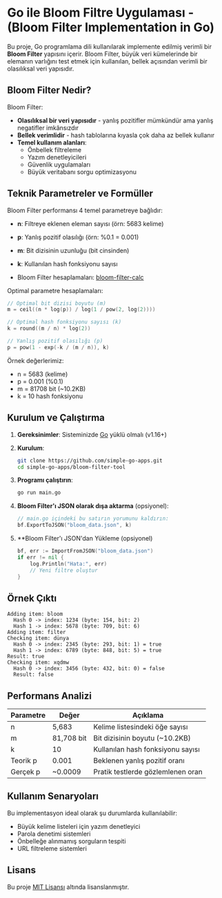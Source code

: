 # Go ile Bloom Filtre Uygulaması - (Bloom Filter Implementation in Go)

Bu proje, Go programlama dili kullanılarak implemente edilmiş verimli bir **Bloom Filter** yapısını içerir. Bloom Filter, büyük veri kümelerinde bir elemanın varlığını test etmek için kullanılan, bellek açısından verimli bir olasılıksal veri yapısıdır.

## Bloom Filter Nedir?

Bloom Filter:
- **Olasılıksal bir veri yapısıdır** - yanlış pozitifler mümkündür ama yanlış negatifler imkânsızdır
- **Bellek verimlidir** - hash tablolarına kıyasla çok daha az bellek kullanır
- **Temel kullanım alanları**:
  - Önbellek filtreleme
  - Yazım denetleyicileri
  - Güvenlik uygulamaları
  - Büyük veritabanı sorgu optimizasyonu

## Teknik Parametreler ve Formüller

Bloom Filter performansı 4 temel parametreye bağlıdır:

- **n**: Filtreye eklenen eleman sayısı (örn: 5683 kelime)
- **p**: Yanlış pozitif olasılığı (örn: %0.1 = 0.001)
- **m**: Bit dizisinin uzunluğu (bit cinsinden)
- **k**: Kullanılan hash fonksiyonu sayısı

- Bloom Filter hesaplamaları: [bloom-filter-calc](https://hur.st/bloomfilter/)

Optimal parametre hesaplamaları:

```go
// Optimal bit dizisi boyutu (m)
m = ceil((n * log(p)) / log(1 / pow(2, log(2))))

// Optimal hash fonksiyonu sayısı (k)
k = round((m / n) * log(2))

// Yanlış pozitif olasılığı (p)
p = pow(1 - exp(-k / (m / n)), k)
```

Örnek değerlerimiz:
- n = 5683 (kelime)
- p = 0.001 (%0.1)
- m = 81708 bit (~10.2KB)
- k = 10 hash fonksiyonu

## Kurulum ve Çalıştırma

1. **Gereksinimler**: Sisteminizde [Go](https://golang.org/dl/) yüklü olmalı (v1.16+)

2. **Kurulum**:
   ```bash
   git clone https://github.com/simple-go-apps.git
   cd simple-go-apps/bloom-filter-tool
   ```

3. **Programı çalıştırın**:
   ```bash
   go run main.go
   ```

4. **Bloom Filter'ı JSON olarak dışa aktarma** (opsiyonel):
   ```go
   // main.go içindeki bu satırın yorumunu kaldırın:
   bf.ExportToJSON("bloom_data.json", k)
   ```
5. **Bloom Filter'ı JSON'dan Yükleme (opsiyonel)
    ```go
    bf, err := ImportFromJSON("bloom_data.json")
    if err != nil {
        log.Println("Hata:", err)
        // Yeni filtre oluştur
    }
    ```

## Örnek Çıktı

```text
Adding item: bloom
  Hash 0 -> index: 1234 (byte: 154, bit: 2)
  Hash 1 -> index: 5678 (byte: 709, bit: 6)
Adding item: filter
Checking item: dünya
  Hash 0 -> index: 2345 (byte: 293, bit: 1) = true
  Hash 1 -> index: 6789 (byte: 848, bit: 5) = true
Result: true
Checking item: xqdmw
  Hash 0 -> index: 3456 (byte: 432, bit: 0) = false
  Result: false
```

## Performans Analizi

| Parametre | Değer | Açıklama |
|-----------|-------|----------|
| n | 5,683 | Kelime listesindeki öğe sayısı |
| m | 81,708 bit | Bit dizisinin boyutu (~10.2KB) |
| k | 10 | Kullanılan hash fonksiyonu sayısı |
| Teorik p | 0.001 | Beklenen yanlış pozitif oranı |
| Gerçek p | ~0.0009 | Pratik testlerde gözlemlenen oran |

## Kullanım Senaryoları

Bu implementasyon ideal olarak şu durumlarda kullanılabilir:
- Büyük kelime listeleri için yazım denetleyici
- Parola denetimi sistemleri
- Önbelleğe alınmamış sorguların tespiti
- URL filtreleme sistemleri

## Lisans

Bu proje [MIT Lisansı](LICENSE) altında lisanslanmıştır.
